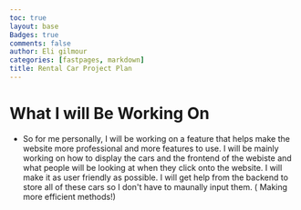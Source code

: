 ```yaml
---
toc: true
layout: base
Badges: true
comments: false
author: Eli gilmour
categories: [fastpages, markdown]
title: Rental Car Project Plan
---
```


# What I will Be Working On

- So for me personally, I will be working on a feature that helps make the website more professional and more features to use. I will be mainly working on how to display the cars and the frontend of the webiste and what people will be looking at when they click onto the website. I will make it as user friendly as possible. I will get help from the backend to store all of these cars so I don't have to maunally input them. ( Making more efficient methods!)